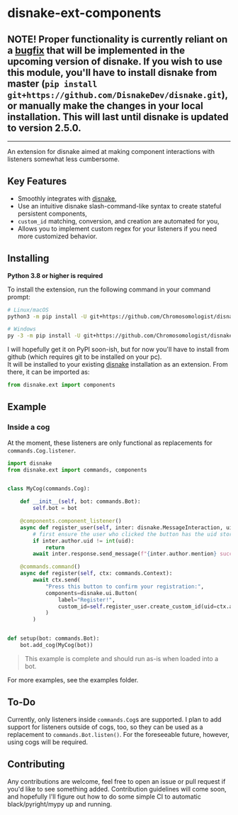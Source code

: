 disnake-ext-components
======================


**NOTE!**
Proper functionality is currently reliant on a [bugfix](https://github.com/DisnakeDev/disnake/pull/444) that will be implemented in the upcoming version of disnake. If you wish to use this module, you'll have to install disnake from master (`pip install git+https://github.com/DisnakeDev/disnake.git`), or manually make the changes in your local installation. This will last until disnake is updated to version 2.5.0.
---

---
An extension for disnake aimed at making component interactions with listeners somewhat less cumbersome.

Key Features
------------
- Smoothly integrates with [disnake](https://github.com/DisnakeDev/disnake),
- Use an intuitive disnake slash-command-like syntax to create stateful persistent components,
- `custom_id` matching, conversion, and creation are automated for you,
- Allows you to implement custom regex for your listeners if you need more customized behavior.

Installing
----------

**Python 3.8 or higher is required**

To install the extension, run the following command in your command prompt:

``` sh
# Linux/macOS
python3 -m pip install -U git+https://github.com/Chromosomologist/disnake-ext-components

# Windows
py -3 -m pip install -U git+https://github.com/Chromosomologist/disnake-ext-components
```
I will hopefully get it on PyPI soon-ish, but for now you'll have to install from github (which requires git to be installed on your pc).  
It will be installed to your existing [disnake](https://github.com/DisnakeDev/disnake) installation as an extension. From there, it can be imported as:

```py
from disnake.ext import components
```

Example
-------

### Inside a cog
At the moment, these listeners are only functional as replacements for `commands.Cog.listener`.
```py
import disnake
from disnake.ext import commands, components


class MyCog(commands.Cog):

    def __init__(self, bot: commands.Bot):
        self.bot = bot

    @components.component_listener()
    async def register_user(self, inter: disnake.MessageInteraction, uid: int):
        # first ensure the user who clicked the button has the uid stored in its custom_id
        if inter.author.uid != int(uid):
            return
        await inter.response.send_message(f"{inter.author.mention} successfully registered!")

    @commands.command()
    async def register(self, ctx: commands.Context):
        await ctx.send(
            "Press this button to confirm your registration:",
            components=disnake.ui.Button(
                label="Register!",
                custom_id=self.register_user.create_custom_id(uid=ctx.author.id),
            )
        )


def setup(bot: commands.Bot):
    bot.add_cog(MyCog(bot))
```
> This example is complete and should run as-is when loaded into a bot.

For more examples, see the examples folder.

To-Do
-----
Currently, only listeners inside `commands.Cog`s are supported. I plan to add support for listeners outside of cogs, too, so they can be used as a replacement to `commands.Bot.listen()`. For the foreseeable future, however, using cogs will be required.

Contributing
------------
Any contributions are welcome, feel free to open an issue or pull request if you'd like to see something added. Contribution guidelines will come soon, and hopefully I'll figure out how to do some simple CI to automatic black/pyright/mypy up and running.
